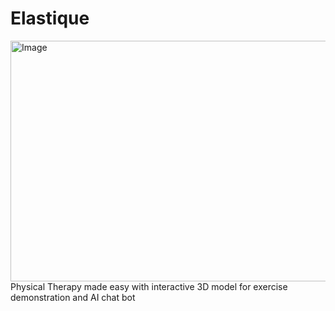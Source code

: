 # Elastique
<img width="696" height="385" alt="Image" src="https://github.com/user-attachments/assets/ac2153a5-e0a1-407b-9587-5df7ba6b4477" />
Physical Therapy made easy with interactive 3D model for exercise demonstration and AI chat bot

